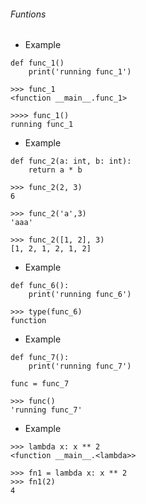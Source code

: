 ###### Funtions

- Example
```
def func_1()
    print('running func_1')
```
```
>>> func_1
<function __main__.func_1>

>>>> func_1()
running func_1
```
- Example
```
def func_2(a: int, b: int):
    return a * b
```
```
>>> func_2(2, 3)
6

>>> func_2('a',3)
'aaa'

>>> func_2([1, 2], 3)
[1, 2, 1, 2, 1, 2]
```
- Example
```
def func_6():
    print('running func_6')
```
```
>>> type(func_6)
function
```
- Example
```
def func_7():
    print('running func_7')

func = func_7
```
```
>>> func()
'running func_7'
```
- Example
```
>>> lambda x: x ** 2
<function __main__.<lambda>>
```
```
>>> fn1 = lambda x: x ** 2
>>> fn1(2)
4
```